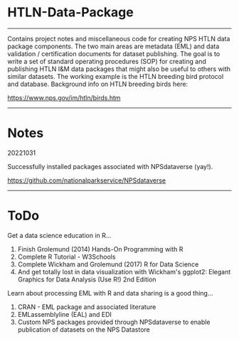 # HTLN-Data-Package
----------------
Contains project notes and miscellaneous code for creating NPS HTLN data package components. The two main areas are metadata (EML) and data validation / certification documents for dataset publishing. The goal is to write a set of standard operating procedures (SOP) for creating and publishing HTLN I&M data packages that might also be useful to others with similar datasets. The working example is the HTLN breeding bird protocol and database. Background info on HTLN breeding birds here:

https://www.nps.gov/im/htln/birds.htm

--------------------------------
# Notes

20221031

Successfully installed packages associated with NPSdataverse (yay!). 

https://github.com/nationalparkservice/NPSdataverse

-----------------
# ToDo

Get a data science education in R...
1. Finish Grolemund (2014) Hands-On Programming with R
2. Complete R Tutorial - W3Schools
3. Complete Wickham and Grolemund (2017) R for Data Science
4. And get totally lost in data visualization with Wickham's ggplot2: Elegant Graphics for Data Analysis (Use R!) 2nd Edition

Learn about processing EML with R and data sharing is a good thing...
1. CRAN - EML package and associated literature
2. EMLassemblyline (EAL) and EDI 
3. Custom NPS packages provided through NPSdataverse 
  to enable publication of datasets on the NPS Datastore
